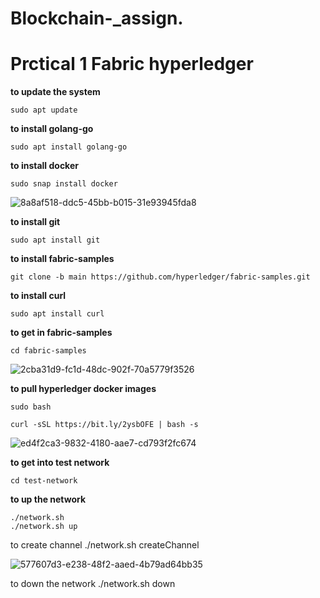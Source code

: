 # Blockchain-_assign.

# Prctical 1 Fabric hyperledger

**to update the system**
```
sudo apt update
```

**to install golang-go**
```
sudo apt install golang-go
```
**to install docker**
```
sudo snap install docker
```
![8a8af518-ddc5-45bb-b015-31e93945fda8](https://github.com/user-attachments/assets/e3c987c4-4594-4e55-a280-12e2137269a3)


**to install git**
```
sudo apt install git
```
**to install fabric-samples**
```
git clone -b main https://github.com/hyperledger/fabric-samples.git
```
**to install curl**
```
sudo apt install curl
```
**to get in fabric-samples**
```
cd fabric-samples
```
![2cba31d9-fc1d-48dc-902f-70a5779f3526](https://github.com/user-attachments/assets/cebdcbdb-c977-4eae-9bea-edab7f081a58)



**to pull hyperledger docker images**
```
sudo bash
```

```
curl -sSL https://bit.ly/2ysbOFE | bash -s
```

![ed4f2ca3-9832-4180-aae7-cd793f2fc674](https://github.com/user-attachments/assets/222da943-c27b-43f8-98dc-beabe8526bff)



**to get into test network**
```
cd test-network
```

**to up the network**
```
./network.sh
./network.sh up
```


to create channel
./network.sh createChannel

![577607d3-e238-48f2-aaed-4b79ad64bb35](https://github.com/user-attachments/assets/b8650b72-6c7f-4cb8-84de-b27f3ed369e2)

to down the network
./network.sh down
